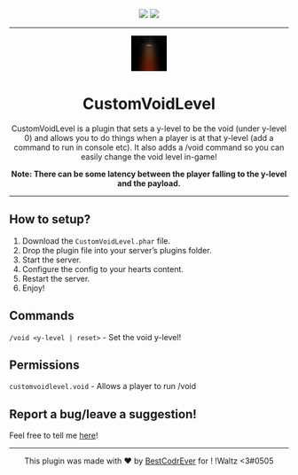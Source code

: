 <div align="center">
<a href="https://poggit.pmmp.io/p/CustomVoidLevel"><img src="https://poggit.pmmp.io/shield.state/CustomVoidLevel"></a>
<a href="https://poggit.pmmp.io/p/CustomVoidLevel"><img src="https://poggit.pmmp.io/shield.api/CustomVoidLevel"></a>
</div>
<hr/>
<div align="center">
<img src="icon.png" width="64" height="64">
<h1 align="center">CustomVoidLevel</h1>
</div>
<div align="center">
<p align="center">CustomVoidLevel is a plugin that sets a y-level to be the void (under y-level 0) and allows you to do things when a player is at that y-level (add a command to run in console etc). It also adds a /void command so you can easily change the void level in-game!</p>

**Note: There can be some latency between the player falling to the y-level and the payload.**
</div>
<hr/>

## How to setup?

1. Download the `CustomVoidLevel.phar` file.
2. Drop the plugin file into your server’s plugins folder.
3. Start the server.
4. Configure the config to your hearts content.
5. Restart the server.
6. Enjoy!

## Commands

`/void <y-level | reset>` - Set the void y-level!

## Permissions

`customvoidlevel.void` - Allows a player to run /void

## Report a bug/leave a suggestion!

Feel free to tell me [here](https://github.com/BestCodrEver/CustomVoidLevel/issues/new)!

<hr/>
<p align="center">This plugin was made with ❤️ by <a href="https://github.com/BestCodrEver">BestCodrEver</a> for ! !Waltz <3#0505</p>
